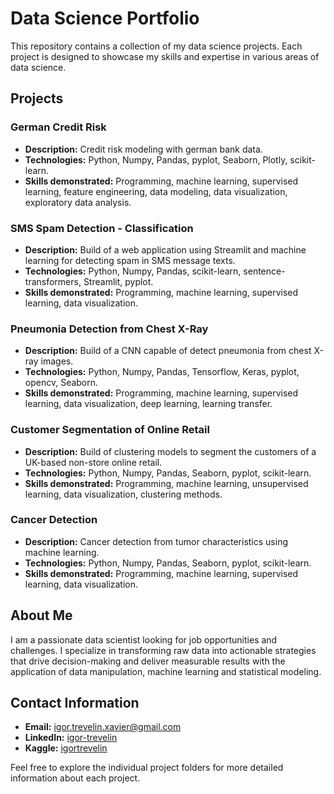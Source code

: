 # Data Science Portfolio

This repository contains a collection of my data science projects. Each project is designed to showcase my skills and expertise in various areas of data science.

## Projects

### German Credit Risk

- **Description:** Credit risk modeling with german bank data.
- **Technologies:** Python, Numpy, Pandas, pyplot, Seaborn, Plotly, scikit-learn.
- **Skills demonstrated:** Programming, machine learning, supervised learning, feature engineering, data modeling, data visualization, exploratory data analysis.

### SMS Spam Detection - Classification

- **Description:** Build of a web application using Streamlit and machine learning for detecting spam in SMS message texts.
- **Technologies:** Python, Numpy, Pandas, scikit-learn, sentence-transformers, Streamlit, pyplot.
- **Skills demonstrated:** Programming, machine learning, supervised learning, data visualization.

### Pneumonia Detection from Chest X-Ray

- **Description:** Build of a CNN capable of detect pneumonia from chest X-ray images.
- **Technologies:** Python, Numpy, Pandas, Tensorflow, Keras, pyplot, opencv, Seaborn.
- **Skills demonstrated:** Programming, machine learning, supervised learning, data visualization, deep learning, learning transfer.

### Customer Segmentation of Online Retail

- **Description:** Build of clustering models to segment the customers of a UK-based non-store online retail.
- **Technologies:** Python, Numpy, Pandas, Seaborn, pyplot, scikit-learn.
- **Skills demonstrated:** Programming, machine learning, unsupervised learning, data visualization, clustering methods.

### Cancer Detection

- **Description:** Cancer detection from tumor characteristics using machine learning.
- **Technologies:** Python, Numpy, Pandas, Seaborn, pyplot, scikit-learn.
- **Skills demonstrated:** Programming, machine learning, supervised learning, data visualization.

## About Me

I am a passionate data scientist looking for job opportunities and challenges. I specialize in transforming raw data into actionable strategies that drive decision-making and deliver measurable results with the application of data manipulation, machine learning and statistical modeling.

## Contact Information

- **Email:** [igor.trevelin.xavier@gmail.com](mailto:igor.trevelin.xavier@gmail.com)
- **LinkedIn:** [igor-trevelin](https://www.linkedin.com/in/igor-trevelin)
- **Kaggle:** [igortrevelin](https://www.kaggle.com/igortrevelin)

Feel free to explore the individual project folders for more detailed information about each project.